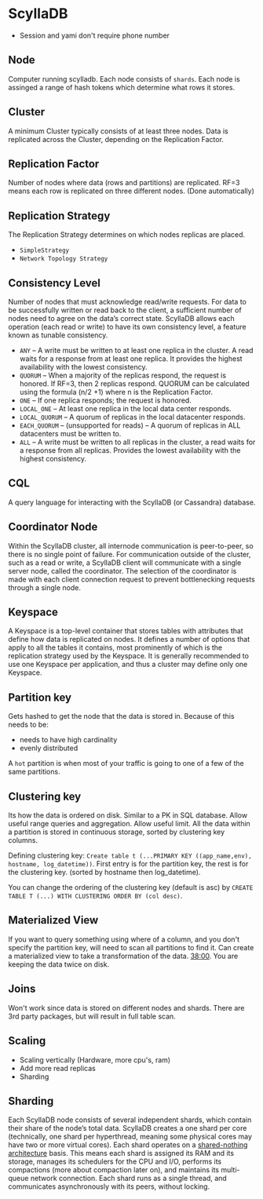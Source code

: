 # ScyllaDB

- Session and yami don't require phone number

## Node

Computer running scylladb. Each node consists of `shards`. Each node is assinged a range of hash tokens which determine what rows it stores.

## Cluster

A minimum Cluster typically consists of at least three nodes. Data is replicated across the Cluster, depending on the Replication Factor.

## Replication Factor

Number of nodes where data (rows and partitions) are replicated. RF=3 means each row is replicated on three different nodes. (Done automatically)

## Replication Strategy

The Replication Strategy determines on which nodes replicas are placed.

- `SimpleStrategy`
- `Network Topology Strategy`

## Consistency Level

Number of nodes that must acknowledge read/write requests. For data to be successfully written or read back to the client, a sufficient number of nodes need to agree on the data’s correct state. ScyllaDB allows each operation (each read or write) to have its own consistency level, a feature known as tunable consistency.

- `ANY` – A write must be written to at least one replica in the cluster. A read waits for a response from at least one replica. It provides the highest availability with the lowest consistency.
- `QUORUM` – When a majority of the replicas respond, the request is honored. If RF=3, then 2 replicas respond. QUORUM can be calculated using the formula (n/2 +1) where n is the Replication Factor.
- `ONE` – If one replica responds; the request is honored.
- `LOCAL_ONE` – At least one replica in the local data center responds.
- `LOCAL_QUORUM` – A quorum of replicas in the local datacenter responds.
- `EACH_QUORUM` – (unsupported for reads) – A quorum of replicas in ALL datacenters must be written to.
- `ALL` – A write must be written to all replicas in the cluster, a read waits for a response from all replicas. Provides the lowest availability with the highest consistency.

## CQL

A query language for interacting with the ScyllaDB (or Cassandra) database.

## Coordinator Node

Within the ScyllaDB cluster, all internode communication is peer-to-peer, so there is no single point of failure. For communication outside of the cluster, such as a read or write, a ScyllaDB client will communicate with a single server node, called the coordinator. The selection of the coordinator is made with each client connection request to prevent bottlenecking requests through a single node.

## Keyspace

A Keyspace is a top-level container that stores tables with attributes that define how data is replicated on nodes. It defines a number of options that apply to all the tables it contains, most prominently of which is the replication strategy used by the Keyspace.  It is generally recommended to use one Keyspace per application, and thus a cluster may define only one Keyspace.

## Partition key

Gets hashed to get the node that the data is stored in. Because of this needs to be:

- needs to have high cardinality
- evenly distributed

A `hot` partition is when most of your traffic is going to one of a few of the same partitions.

## Clustering key

Its how the data is ordered on disk. Similar to a PK in SQL database. Allow useful range queries and aggregation. Allow useful limit. All the data within a partition is stored in continuous storage, sorted by clustering key columns.

Defining clustering key: `Create table t (...PRIMARY KEY ((app_name,env), hostname, log_datetime))`. First entry is for the partition key, the rest is for the clustering key. (sorted by hostname then log_datetime).

You can change the ordering of the clustering key (default is asc) by `CREATE TABLE T (...) WITH CLUSTERING ORDER BY (col desc)`.

## Materialized View

If you want to query something using where of a column, and you don't specify the partition key, will need to scan all partitions to find it. Can create a materialized view to take a transformation of the data. [38:00](https://www.youtube.com/watch?v=bTEfRmdBq7I). You are keeping the data twice on disk.

## Joins

Won't work since data is stored on different nodes and shards. There are 3rd party packages, but will result in full table scan.

## Scaling

- Scaling vertically (Hardware, more cpu's, ram)
- Add more read replicas
- Sharding

## Sharding

Each ScyllaDB node consists of several independent shards, which contain their share of the node’s total data. ScyllaDB creates a one shard per core (technically, one shard per hyperthread, meaning some physical cores may have two or more virtual cores). Each shard operates on a [shared-nothing architecture](https://en.wikipedia.org/wiki/Shared-nothing_architecture) basis. This means each shard is assigned its RAM and its storage, manages its schedulers for the CPU and I/O, performs its compactions (more about compaction later on), and maintains its multi-queue network connection. Each shard runs as a single thread, and communicates asynchronously with its peers, without locking.
